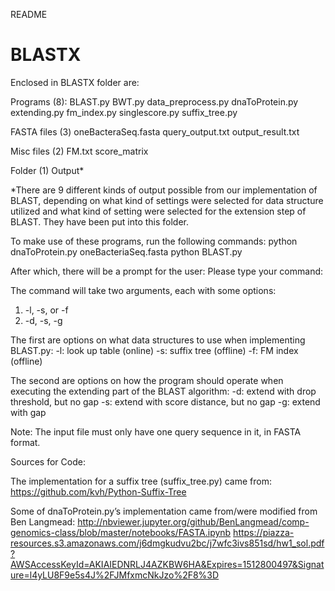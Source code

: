 
README

# BLASTX

Enclosed in BLASTX folder are:

Programs (8):
BLAST.py
BWT.py
data_preprocess.py
dnaToProtein.py
extending.py
fm_index.py
singlescore.py
suffix_tree.py

FASTA files (3)
oneBacteraSeq.fasta
query_output.txt
output_result.txt

Misc files (2)
FM.txt
score_matrix

Folder (1)
Output*

*There are 9 different kinds of output possible from our implementation of BLAST, depending on what kind of settings were selected for data structure utilized and what kind of setting were selected for the extension step of BLAST. They have been put into this folder.

To make use of these programs, run the following commands:
python dnaToProtein.py
oneBacteriaSeq.fasta
python BLAST.py

After which, there will be a prompt for the user:
Please type your command:

The command will take two arguments, each with some options:
1. -l, -s, or -f
2. -d, -s, -g

The first are options on what data structures to use when implementing BLAST.py:
-l: look up table (online)
-s: suffix tree (offline)
-f: FM index (offline)

The second are options on how the program should operate when executing the extending part of the BLAST algorithm:
-d: extend with drop threshold, but no gap
-s: extend with score distance, but no gap
-g: extend with gap

Note: The input file must only have one query sequence in it, in FASTA format.

Sources for Code:

The implementation for a suffix tree (suffix_tree.py) came from: https://github.com/kvh/Python-Suffix-Tree

Some of dnaToProtein.py’s implementation came from/were modified from Ben Langmead:
http://nbviewer.jupyter.org/github/BenLangmead/comp-genomics-class/blob/master/notebooks/FASTA.ipynb
https://piazza-resources.s3.amazonaws.com/j6dmgkudvu2bc/j7wfc3ivs851sd/hw1_sol.pdf?AWSAccessKeyId=AKIAIEDNRLJ4AZKBW6HA&Expires=1512800497&Signature=l4yLU8F9e5s4J%2FJMfxmcNkJzo%2F8%3D






